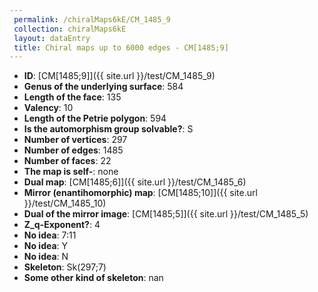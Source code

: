 ```yaml
--- 
 permalink: /chiralMaps6kE/CM_1485_9 
 collection: chiralMaps6kE
 layout: dataEntry
 title: Chiral maps up to 6000 edges - CM[1485;9]
---
```


- **ID**: [CM[1485;9]]({{ site.url }}/test/CM_1485_9)
- **Genus of the underlying surface**: 584
- **Length of the face**: 135
- **Valency**: 10
- **Length of the Petrie polygon**: 594
- **Is the automorphism group solvable?**: S
- **Number of vertices**: 297
- **Number of edges**: 1485
- **Number of faces**: 22
- **The map is self-**: none
- **Dual map**: [CM[1485;6]]({{ site.url }}/test/CM_1485_6)
- **Mirror (enantihomorphic) map**: [CM[1485;10]]({{ site.url }}/test/CM_1485_10)
- **Dual of the mirror image**: [CM[1485;5]]({{ site.url }}/test/CM_1485_5)
- **Z_q-Exponent?**: 4
- **No idea**:  7:11
- **No idea**: Y
- **No idea**: N
- **Skeleton**: Sk(297;7)
- **Some other kind of skeleton**: nan
